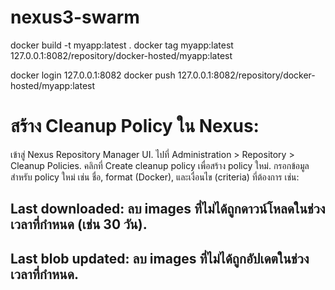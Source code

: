 # nexus3-swarm

docker build -t myapp:latest .
docker tag myapp:latest 127.0.0.1:8082/repository/docker-hosted/myapp:latest

docker login 127.0.0.1:8082
docker push 127.0.0.1:8082/repository/docker-hosted/myapp:latest



# สร้าง Cleanup Policy ใน Nexus:
เข้าสู่ Nexus Repository Manager UI.
ไปที่ Administration > Repository > Cleanup Policies.
คลิกที่ Create cleanup policy เพื่อสร้าง policy ใหม่.
กรอกข้อมูลสำหรับ policy ใหม่ เช่น ชื่อ, format (Docker), และเงื่อนไข (criteria) ที่ต้องการ เช่น:
## Last downloaded: ลบ images ที่ไม่ได้ถูกดาวน์โหลดในช่วงเวลาที่กำหนด (เช่น 30 วัน).
## Last blob updated: ลบ images ที่ไม่ได้ถูกอัปเดตในช่วงเวลาที่กำหนด.